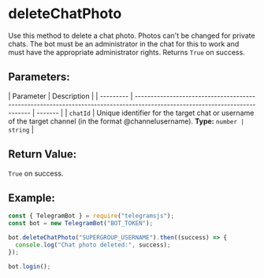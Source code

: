 # deleteChatPhoto

Use this method to delete a chat photo. Photos can't be changed for private chats. The bot must be an administrator in the chat for this to work and must have the appropriate administrator rights. Returns `True` on success.

## Parameters:

| Parameter | Description                                                                                                                 |
| --------- | --------------------------------------------------------------------------------------------------------------------------- | ------- |
| `chatId`  | Unique identifier for the target chat or username of the target channel (in the format @channelusername). **Type:** `number | string` |

## Return Value:

`True` on success.

## Example:

```javascript
const { TelegramBot } = require("telegramsjs");
const bot = new TelegramBot("BOT_TOKEN");

bot.deleteChatPhoto("SUPERGROUP_USERNAME").then((success) => {
  console.log("Chat photo deleted:", success);
});

bot.login();
```

